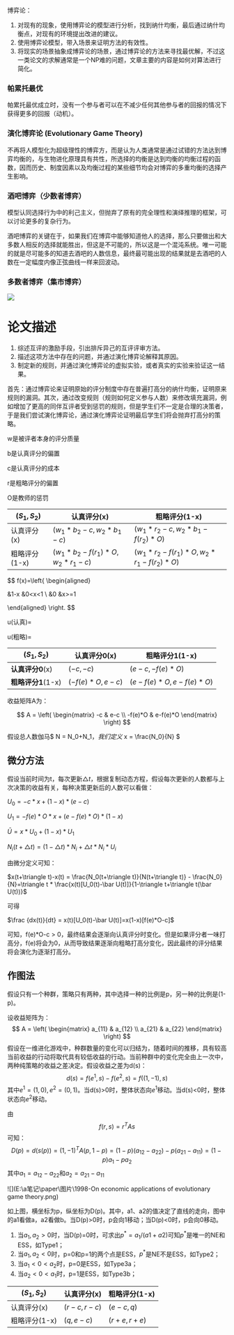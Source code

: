 

博弈论：

1. 对现有的现象，使用博弈论的模型进行分析，找到纳什均衡，最后通过纳什均衡点，对现有的环境提出改进的建议。
2. 使用博弈论模型，带入场景来证明方法的有效性。
3. 将现实的场景抽象成博弈论的场景，通过博弈论的方法来寻找最优解，不过这一类论文的求解通常是一个NP难的问题，文章主要的内容是如何对算法进行简化。

### 帕累托最优

帕累托最优成立时，没有一个参与者可以在不减少任何其他参与者的回报的情况下获得更多的回报（动机）。

### 演化博弈论 (Evolutionary Game Theory)

不再将人模型化为超级理性的博弈方，而是认为人类通常是通过试错的方法达到博弈均衡的，与生物进化原理具有共性，所选择的均衡是达到均衡的均衡过程的函数，因而历史、制度因素以及均衡过程的某些细节均会对博弈的多重均衡的选择产生影响。

### 酒吧博弈（少数者博弈）

模型认同选择行为中的利己主义，但抛弃了原有的完全理性和演绎推理的框架，可以讨论更多的复杂行为。

酒吧博弈的关键在于，如果我们在博弈中能够知道他人的选择，那么只要做出和大多数人相反的选择就能胜出，但这是不可能的，所以这是一个混沌系统。唯一可能的就是尽可能多的知道去酒吧的人数信息，最终最可能出现的结果就是去酒吧的人数在一定幅度内像正弦曲线一样来回波动。

### 多数者博弈（集市博弈）



![](F:\a笔记\paper\多数者博弈实验结果.png)

# 论文描述

1. 综述互评的激励手段，引出排斥异己的互评评审方法。
2. 描述这项方法中存在的问题，并通过演化博弈论解释其原因。
3. 制定新的规则，并通过演化博弈论的虚拟实验，或者真实的实验来验证这一结果。

首先：通过博弈论来证明原始的评分制度中存在普遍打高分的纳什均衡，证明原来规则的漏洞。其次，通过改变规则（规则如何定义参与人数）来修改填充漏洞，例如增加了更高的同伴互评者受到惩罚的规则，但是学生们不一定是合理的决策者，于是我们尝试演化博弈论，通过演化博弈论证明最后学生们将会抛弃打高分的策略。

w是被评者本身的评分质量

b是认真评分的偏置

c是认真评分的成本

r是粗略评分的偏置

O是教师的惩罚

| ($S_1, S_2$)  | 认真评分(x)                     | 粗略评分(1-x)                          |
| ------------- | ------------------------------- | -------------------------------------- |
| 认真评分(x)   | ($w_1*b_2-c, w_2*b_1-c$)        | ($w_1*r_2-c, w_2*b_1-f(r_2)*O$)        |
| 粗略评分(1-x) | ($w_1*b_2-f(r_1)*O, w_2*r_1-c$) | ($w_1*r_2-f(r_1)*O, w_2*r_1-f(r_2)*O$) |

$$
f(x)=\left\{
\begin{aligned}

&1-x &0<x<1 \\
&0 &x>=1 

\end{aligned}
\right.
$$

u(认真)=

u(粗略)=

| ($S_1, S_2$)       | 认真评分0(x)     | 粗略评分1(1-x)         |
| ------------------ | ---------------- | ---------------------- |
| **认真评分0**(x)   | ($-c, -c$)       | ($e-c, -f(e)*O$)       |
| **粗略评分1**(1-x) | ($-f(e)*O, e-c$) | ($e-f(e)*O, e-f(e)*O$) |

收益矩阵A为：

$$
A = 
\left(
\begin{matrix} 
-c & e-c \\
-f(e)*O & e-f(e)*O
\end{matrix}
\right)
$$

假设总人数伽马$ N = N_0+N_1$，我们定义$ x = \frac{N_0}{N} $

## 微分方法

假设当前时间为t，每次更新$\triangle t$，根据复制动态方程，假设每次更新的人数都与上次决策的收益有关，每种决策更新后的人数可以看做：

$U_0=-c*x+(1-x)*(e-c)$

$U_1=-f(e)*O*x+(e-f(e)*O)*(1-x)$

$\bar U=x*U_0+(1-x)*U_1$

$N_i(t+\triangle t)=(1-\triangle t)*N_i+\triangle t*N_i*U_i$

由微分定义可知：

$x(t+\triangle t)-x(t) = \frac{N_0(t+\triangle t)}{N(t+\triangle t)} - \frac{N_0}{N}=\triangle t * \frac{x(t)[U_0(t)-\bar U(t)]}{1-\triangle t+\triangle t(\bar U(t))}$

可得

$\frac {dx(t)}{dt} = x(t)[U_0(t)-\bar U(t)]=x(1-x)[f(e)*O-c]$

可知，f(e)*O-c > 0，最终结果会逐渐向认真评分时变化。但是如果评分者一味打高分，f(e)将会为0，从而导致结果逐渐向粗略打高分变化，因此最终的评分结果将会演化为逐渐打高分。

##  作图法

假设只有一个种群，策略只有两种，其中选择一种的比例是p，另一种的比例是(1-p)。

设收益矩阵为：
$$
A = 
\left(
\begin{matrix} 
a_{11} & a_{12} \\
a_{21} & a_{22}
\end{matrix}
\right)
$$
假设在一维进化游戏中，种群数量的变化可以归结为，随着时间的推移，具有较高当前收益的行动将取代具有较低收益的行动。当前种群中的变化完全由上一次中，两种纯策略的收益之差决定。假设收益之差为d(s)：
$$
d(s)=f(e^1, s)-f(e^2,s)=f((1,-1), s)
$$
其中$e^1=(1,0),e^2=(0,1)$。当d(s)>0时，整体状态向$e^1$移动。当d(s)<0时，整体状态向$e^2$移动。

由
$$
f(r, s)=r^TAs
$$
可知：
$$
D(p)=d(s(p))=(1,-1)^TA(p,1-p)=(1-p)(a_12-a_22)-p(a_21-a_11)=(1-p)a_1-pa_2
$$
其中$a_1=a_{12}-a_{22}$和$a_2=a_{21}-a_{11}$

![](E:\a笔记\paper\图片\1998-On economic applications of evolutionary game theory.png)

如上图，横坐标为p，纵坐标为D(p)。其中，a1、a2的值决定了直线的走向，图中的a1看做a，a2看做b。当D(p)>0时，p会向1移动；当D(p)<0时，p会向0移动。

1. 当$a_1,a_2>0$时，当D(p)=0时，可求出$p^*=a_1/(a1+a2)$可知$p^*$是唯一的NE和ESS，如Type1；
2. 当$a_1,a_2<0$时，p=0和p=1的两个点是ESS，$p^*$是NE不是ESS，如Type2；
3. 当$a_1<0<a_2$时，p=0是ESS，如Type3a；
4. 当$a_2<0<a_1$时，p=1是ESS，如Type3b；

| ($S_1, S_2$)  | 认真评分(x)  | 粗略评分(1-x) |
| ------------- | ------------ | ------------- |
| 认真评分(x)   | ($r-c, r-c$) | ($e-c, q$)    |
| 粗略评分(1-x) | ($q, e-c$)   | ($r+e, r+e$)  |


